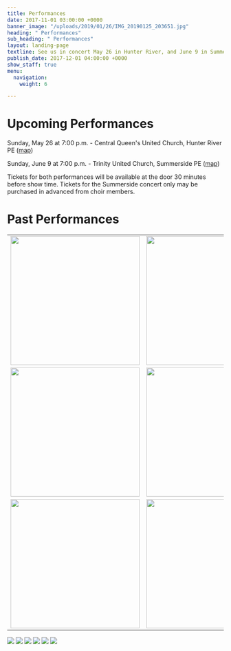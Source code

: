 ```yaml
---
title: Performances
date: 2017-11-01 03:00:00 +0000
banner_image: "/uploads/2019/01/26/IMG_20190125_203651.jpg"
heading: " Performances"
sub_heading: " Performances"
layout: landing-page
textline: See us in concert May 26 in Hunter River, and June 9 in Summerside
publish_date: 2017-12-01 04:00:00 +0000
show_staff: true
menu:
  navigation:
    weight: 6

---
```

# Upcoming Performances

Sunday, May 26 at 7:00 p.m. - Central Queen's United Church, Hunter River PE ([map](https://goo.gl/maps/8BsDwLN2jLK2))

Sunday, June 9 at 7:00 p.m. - Trinity United Church, Summerside PE ([map](https://goo.gl/maps/nuzN7oMkWLG2))

Tickets for both performances will be available at the door 30 minutes before show time. Tickets for the Summerside concert only may be purchased in advanced from choir members.

# Past Performances

<table>
  <tr>
	<td><img src="/uploads/2019/01/30/concertposterchristmas2018.jpg" height="300"/></td>
   	<td><img src="/uploads/2019/01/30/concertposterspring2018.jpg" height="300"/></td>
  </tr>
    <tr>
	<td><img src="/uploads/2019/01/30/concertposterchristmas2017.jpg" height="300"/></td>
   	<td><img src="/uploads/2019/01/30/concertposterspring2017.jpg" height="300"/></td>
  </tr>
    <tr>
	<td><img src="/uploads/2019/01/30/concertposterchristmas2016.jpg" height="300"/></td>
   	<td><img src="/uploads/2019/01/30/concertposterspring2016.jpg" height="300"/></td>
  </tr>
 </table> 
   
![](/uploads/2019/01/30/concertposterchristmas2018.jpg)
![](/uploads/2019/01/30/concertposterspring2018.jpg)
![](/uploads/2019/01/30/concertposterchristmas2017.jpg)
![](/uploads/2019/01/30/concertposterspring2017.jpg)
![](/uploads/2019/01/30/concertposterchristmas2016.jpg)
![](/uploads/2019/01/30/concertposterspring2016.jpg)